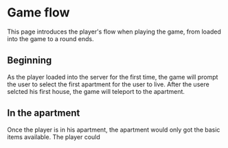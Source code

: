 # Game flow

This page introduces the player's flow when playing the game, from loaded into the game to a round ends.

## Beginning

As the player loaded into the server for the first time, the game will prompt the user to select the first apartment for the user to live. After the usere selcted his first house, the game will teleport to the apartment.

## In the apartment

Once the player is in his apartment, the apartment would only got the basic items available. The player could 